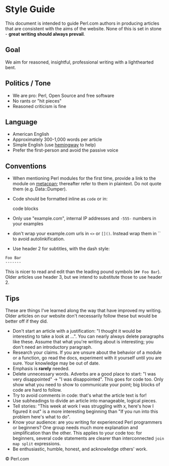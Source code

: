 Style Guide
===========

This document is intended to guide Perl.com authors in producing articles
that are consistent with the aims of the website. None of this is set in
stone - **great writing should always prevail**.

Goal
----
We aim for reasoned, insightful, professional writing with a lighthearted
bent.

Politics / Tone
---------------
- We are pro: Perl, Open Source and free software
- No rants or "hit pieces"
- Reasoned criticism is fine

Language
--------
- American English
- Approximately 300-1,000 words per article
- Simple English (use [hemingway](http://www.hemingwayapp.com/) to help)
- Prefer the first-person and avoid the passive voice

Conventions
-----------
- When mentioning Perl modules for the first time, provide a link to the
  module on [metacpan](https://metacpan.org/); thereafter refer to them in
  plaintext. Do not quote them (e.g. Data::Dumper).

- Code should be formatted inline as `code` or in:

    code blocks
- Only use "example.com", internal IP addresses and `-555-` numbers in your
  examples
- don't wrap your example.com urls in `<>` or `[]()`. Instead wrap them in
  `` to avoid autolinkification.
- Use header 2 for subtitles, with the dash style:

```
Foo Bar
-------
```

This is nicer to read and edit than the leading pound symbols (`## Foo
Bar`). Older articles use header 3, but we intend to substitute those to use
header 2.

Tips
----
These are things I've learned along the way that have improved my writing.
Older articles on our website don't necessarily follow these but would be
better off if they did.

- Don't start an article with a justification: "I thought it would be
  interesting to take a look at ...". You can nearly always delete
  paragraphs like these. Assume that what you're writing about is
  interesting; you don't need an introductory paragraph.
- Research your claims. If you are unsure about the behavior of a module or
  a function, go read the docs, experiment with it yourself until you are
  sure. Your knowledge may be out of date.
- Emphasis is **rarely** needed.
- Delete unnecessary words. Adverbs are a good place to start: "I was very
  disappointed" -> "I was disappointed". This goes for code too. Only show
  what you need to show to communicate your point; big blocks of code are
  hard to follow.
- Try to avoid comments in code: that's what the article text is for!
- Use subheadings to divide an article into manageable, logical pieces.
- Tell stories: "This week at work I was struggling with x, here's how I
  figured it out" is a more interesting beginning than "If you run into this
  problem here's what to do".
- Know your audience: are you writing for experienced Perl programmers or
  beginners? One group needs much more explanation and simplification than
  the other. This applies to your code too: for beginners, several code
  statements are clearer than interconnected `join map split` expressions.
- Be enthusiastic, humble, honest, and acknowledge others' work.

&copy; Perl.com

